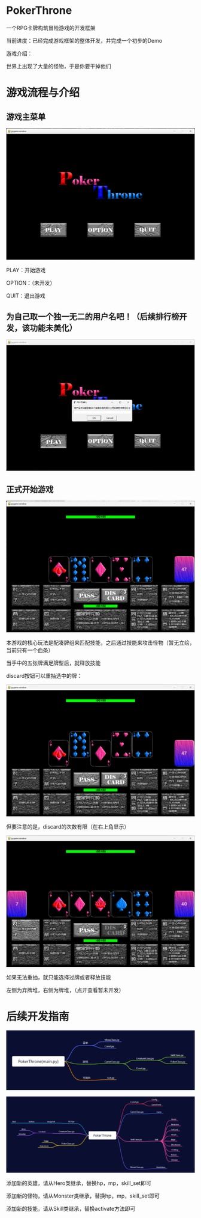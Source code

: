 # PokerThrone

一个RPG卡牌构筑冒险游戏的开发框架

当前进度：已经完成游戏框架的整体开发，并完成一个初步的Demo

游戏介绍：

世界上出现了大量的怪物，于是你要干掉他们

# 游戏流程与介绍

## 游戏主菜单

![image-20240505142433694](./markdown-img/README.assets/image-20240505142433694.png)

PLAY：开始游戏

OPTION：（未开发）

QUIT：退出游戏

## 为自己取一个独一无二的用户名吧！（后续排行榜开发，该功能未美化）

![image-20240505142543963](./markdown-img/README.assets/image-20240505142543963.png)

## 正式开始游戏

![image-20240505143548360](./markdown-img/README.assets/image-20240505143548360.png)

本游戏的核心玩法是配凑牌组来匹配技能，之后通过技能来攻击怪物（暂无立绘，当前只有一个血条）

当手中的五张牌满足牌型后，就释放技能

discard按钮可以重抽选中的牌：

![image-20240505143603536](./markdown-img/README.assets/image-20240505143603536.png)

但要注意的是，discard的次数有限（在右上角显示）

![image-20240505143635799](./markdown-img/README.assets/image-20240505143635799.png)

如果无法重抽，就只能选择过牌或者释放技能

左侧为弃牌堆，右侧为牌堆，（点开查看暂未开发）

# 后续开发指南

![image-20240505145312968](./markdown-img/README.assets/image-20240505145312968.png)

![image-20240505145323054](./markdown-img/README.assets/image-20240505145323054.png)

添加新的英雄，请从Hero类继承，替换hp，mp，skill_set即可

添加新的怪物，请从Monster类继承，替换hp，mp，skill_set即可

添加新的技能，请从Skill类继承，替换activate方法即可
